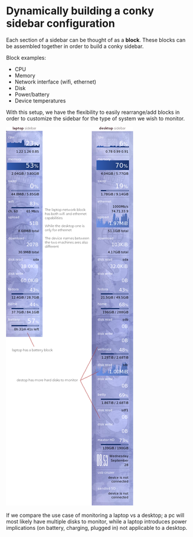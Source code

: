 # Dynamically building a conky sidebar configuration
Each section of a sidebar can be thought of as a **block**.  These blocks can be assembled together in order to build a conky sidebar.

Block examples:

- CPU
- Memory
- Network interface (wifi, ethernet)
- Disk
- Power/battery
- Device temperatures

With this setup, we have the flexibility to easily rearrange/add blocks in order to customize the sidebar for the type of system we wish to monitor.

![system differences](system-differences.png)

If we compare the use case of monitoring a laptop vs a desktop; a pc will most likely have multiple disks to monitor, while a laptop introduces power implications (on battery, charging, plugged in) not applicable to a desktop.